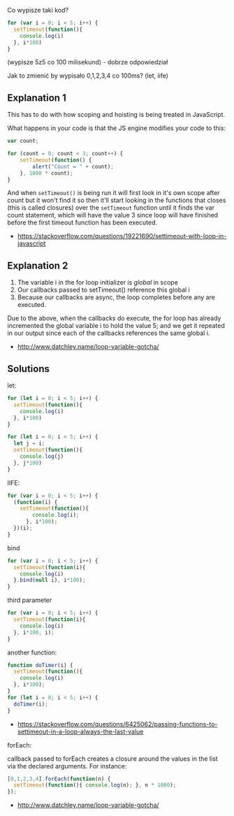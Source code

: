 Co wypisze taki kod?

```javascript
for (var i = 0; i < 5; i++) {
  setTimeout(function(){
    console.log(i)
  }, i*100)
}
```

(wypisze 5z5 co 100 milisekund) - dobrze odpowiedział

Jak to zmienić by wypisało 0,1,2,3,4 co 100ms? (let, iife)

## Explanation 1

This has to do with how scoping and hoisting is being treated in JavaScript.

What happens in your code is that the JS engine modifies your code to this:

```javascript
var count;

for (count = 0; count < 3; count++) {
    setTimeout(function() {
        alert("Count = " + count);
    }, 1000 * count);
}
```

And when `setTimeout()` is being run it will first look in it's own scope after count but it won't find it so then it'll start looking in the functions that closes (this is called closures) over the `setTimeout` function until it finds the var count statement, which will have the value 3 since loop will have finished before the first timeout function has been executed.

- https://stackoverflow.com/questions/19221690/settimeout-with-loop-in-javascript

## Explanation 2

1. The variable i in the for loop initializer is *global* in scope
2. Our callbacks passed to setTimeout() reference this global i
3. Because our callbacks are async, the loop completes before any are executed.

Due to the above, when the callbacks do execute, the for loop has already incremented the global variable i to hold the value 5; and we get it repeated in our output since each of the callbacks references the same global i.

- http://www.datchley.name/loop-variable-gotcha/

## Solutions

let:

```javascript
for (let i = 0; i < 5; i++) {
  setTimeout(function(){
    console.log(i)
  }, i*100)
}
```

```javascript
for (let i = 0; i < 5; i++) {
  let j = i;
  setTimeout(function(){
    console.log(j)
  }, j*100)
}
```

IIFE:

```javascript
for (var i = 0; i < 5; i++) {
  (function(i) {
	setTimeout(function(){
        console.log(i);
      }, i*100);
  })(i);
}
```

bind

```javascript
for (var i = 0; i < 5; i++) {
  setTimeout(function(i){
    console.log(i)
  }.bind(null i), i*100);
}
```

third parameter

```javascript
for (var i = 0; i < 5; i++) {
  setTimeout(function(i){
    console.log(i)
  }, i*100, i);
}
```

another function:

```javascript
function doTimer(i) {
  setTimeout(function(){
    console.log(i)
  }, i*100); 
}
for (let i = 0; i < 5; i++) {
  doTimer(i);
}
```

- https://stackoverflow.com/questions/6425062/passing-functions-to-settimeout-in-a-loop-always-the-last-value

forEach:

callback passed to forEach creates a closure around the values in the list via the declared arguments. For instance:

```javascript
[0,1,2,3,4].forEach(function(n) {
  setTimeout(function(){ console.log(n); }, n * 1000);
});
```

- http://www.datchley.name/loop-variable-gotcha/